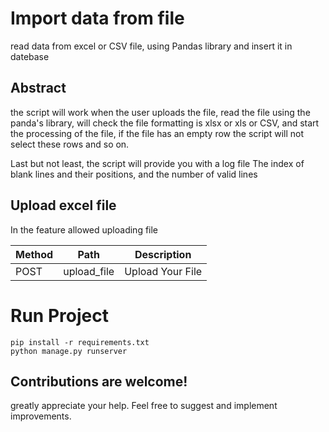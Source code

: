 # Import data from file 

read data from excel or CSV file, using Pandas library and insert it in datebase 

## Abstract

the script will work when the user uploads the file, read the file using the panda's library, will check the file formatting is xlsx or xls or CSV, and start the processing of the file, if the file has an empty row the script will not select these rows and so on.

Last but not least, the script will provide you with a log file
The index of blank lines and their positions, and the number of valid lines 

## Upload excel file
In the feature allowed uploading file

Method	| Path	| Description	
------------- | ------------------------- | ------------- 
POST	| upload_file	| Upload Your File 





# Run Project
``` 
pip install -r requirements.txt
python manage.py runserver
``` 

## Contributions are welcome!
greatly appreciate your help. Feel free to suggest and implement improvements.

